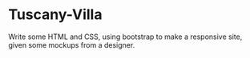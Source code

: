 ﻿# Tuscany-Villa
Write some HTML and CSS, using bootstrap to make a responsive site, given some mockups from a designer.
